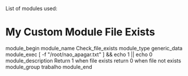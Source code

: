 List of modules used:

# My Custom Module File Exists
module_begin
module_name Check_file_exists
module_type generic_data
module_exec [ -f "/root/nao_apagar.txt" ] && echo 1 || echo 0
module_description Return 1 when file exists return 0 when file not exists
module_group trabalho
module_end
